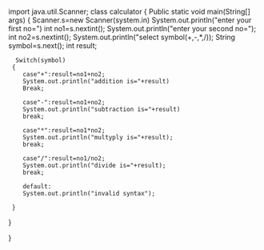 import java.util.Scanner;
class calculator
{
   Public static void main(String[] args)
   {
     Scanner.s=new Scanner(system.in) 
     System.out.println("enter your first no=")
     int no1=s.nextint();
     System.out.println("enter your second no=");
     int no2=s.nextint();
     System.out.println("select symbol(+,-,*,/));
     String symbol=s.next();
     int result;
       
      Switch(symbol)
     {
        case"+":result=no1+no2;
        System.out.println("addition is="+result)
        Break;
        
        case"-":result=no1+no2;
        System.out.println("subtraction is="+result)
        break;
       
        case"*":result=no1*no2;
        System.out.println("multyply is="+result);
        break;

        case"/":result=no1/no2;
        System.out.println("divide is="+result);
        break;
        
        default:
        System.out.println("invalid syntax"); 

     }


   } 

}
